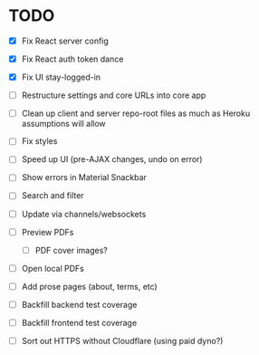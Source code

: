 # TODO

 - [X] Fix React server config
 - [X] Fix React auth token dance
 - [X] Fix UI stay-logged-in
 - [ ] Restructure settings and core URLs into core app
 - [ ] Clean up client and server repo-root files as much as Heroku assumptions
       will allow

 - [ ] Fix styles
 - [ ] Speed up UI (pre-AJAX changes, undo on error)
 - [ ] Show errors in Material Snackbar
 - [ ] Search and filter
 - [ ] Update via channels/websockets
 - [ ] Preview PDFs
     - [ ] PDF cover images?
 - [ ] Open local PDFs
 - [ ] Add prose pages (about, terms, etc)
 - [ ] Backfill backend test coverage
 - [ ] Backfill frontend test coverage
 - [ ] Sort out HTTPS without Cloudflare (using paid dyno?)
